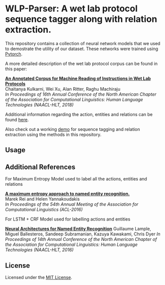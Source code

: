 # WLP-Parser: A wet lab protocol sequence tagger along with relation extraction.

This repository contains a collection of neural network models that we used to 
demostrate the utility of our dataset. These networks were trained using [Pytorch](http://pytorch.org/).

A more detailed description of the wet lab protocol corpus can be found in this paper:

[**An Annotated Corpus for Machine Reading of Instructions in Wet Lab Protocols**](http://aclweb.org/anthology/P/P16/P16-1112.pdf)  
Chaitanya Kulkarni, Wei Xu, Alan Ritter, Raghu Machiraju  
*In Proceedings of 16th Annual Conference of the North American Chapter 
of the Association for Computational Linguistics: Human Language Technologies (NAACL-HLT, 2018)*

Additional information regarding the action, entities and relations can be found [here](http://asdf).

Also check out a working [demo](http://asdf) for sequence tagging and relation extraction using the methods in this repository.

## Usage

## Additional References

For Maximum Entropy Model used to label all the actions, entities and relations

[**A maximum entropy approach to named entity 
recognition.**](https://dl.acm.org/citation.cfm?id=930095)  
Marek Rei and Helen Yannakoudakis  
*In Proceedings of the 54th Annual Meeting of the Association for Computational Linguistics (ACL-2016)*

For LSTM + CRF Model used for labelling actions and entities

[**Neural Architectures for Named Entity 
Recognition**](https://arxiv.org/pdf/1603.01360.pdf)
Guillaume Lample, Miguel Ballesteros,
Sandeep Subramanian, Kazuya Kawakami, Chris Dyer
*In Proceedings of 14th Annual Conference of the North American Chapter 
of the Association for Computational Linguistics: Human Language Technologies (NAACL-HLT, 2016)*


## License

Licensed under the [MIT License](https://opensource.org/licenses/MIT).
 

